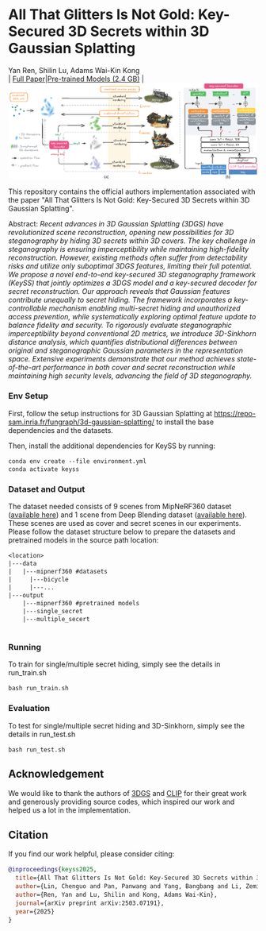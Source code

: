 # All That Glitters Is Not Gold: Key-Secured 3D Secrets within 3D Gaussian Splatting
Yan Ren, Shilin Lu, Adams Wai-Kin Kong<br>
| [Full Paper](https://repo-sam.inria.fr/fungraph/3d-gaussian-splatting/3d_gaussian_splatting_high.pdf)|[Pre-trained Models (2.4 GB)](https://drive.google.com/file/d/1iZY-sOrWToP5GDfUISVcccJDkHipwrDO/view?usp=drive_link) |<br>
![Teaser image](assets/flowtry.png)

This repository contains the official authors implementation associated with the paper "All That Glitters Is Not Gold: Key-Secured 3D Secrets within 3D Gaussian Splatting". 


Abstract: *Recent advances in 3D Gaussian Splatting (3DGS) have revolutionized scene reconstruction, opening new possibilities for 3D steganography by hiding 3D secrets within 3D covers. The key challenge in steganography is ensuring imperceptibility while maintaining high-fidelity reconstruction. However, existing methods often suffer from detectability risks and utilize only suboptimal 3DGS features, limiting their full potential.
We propose a novel end-to-end key-secured 3D steganography framework (KeySS) that jointly optimizes a 3DGS model and a key-secured decoder for secret reconstruction. Our approach reveals that Gaussian features contribute unequally to secret hiding. The framework incorporates a key-controllable mechanism enabling multi-secret hiding and unauthorized access prevention, while systematically exploring optimal feature update to balance fidelity and security. To rigorously evaluate steganographic imperceptibility beyond conventional 2D metrics, we introduce 3D-Sinkhorn distance analysis, which quantifies distributional differences between original and steganographic Gaussian parameters in the representation space.
Extensive experiments demonstrate that our method achieves state-of-the-art performance in both cover and secret reconstruction while maintaining high security levels, advancing the field of 3D steganography.*



### Env Setup

First, follow the setup instructions for 3D Gaussian Splatting at https://repo-sam.inria.fr/fungraph/3d-gaussian-splatting/ to install the base dependencies and the datasets.

Then, install the additional dependencies for KeySS by running:
```shell
conda env create --file environment.yml
conda activate keyss
```

### Dataset and Output
The dataset needed consists of 9 scenes from MipNeRF360 dataset ([available here](https://jonbarron.info/mipnerf360/)) and 1 scene from Deep Blending dataset ([available here](https://repo-sam.inria.fr/fungraph/3d-gaussian-splatting/datasets/input/tandt_db.zip)). These scenes are used as cover and secret scenes in our experiments.
Please follow the dataset structure below to prepare the datasets and pretrained models in the source path location:

```
<location>
|---data
|   |---mipnerf360 #datasets
|     |---bicycle
|     |---...
|---output
    |---mipnerf360 #pretrained models
    |---single_secret
    |---multiple_secert
        
```


### Running

To train for single/multiple secret hiding, simply see the details in run_train.sh

```shell
bash run_train.sh
```

### Evaluation

To test for single/multiple secret hiding and 3D-Sinkhorn, simply see the details in run_test.sh

```shell
bash run_test.sh
```

## Acknowledgement
We would like to thank the authors of [3DGS](https://github.com/graphdeco-inria/gaussian-splatting) and [CLIP](https://github.com/openai/CLIP) for their great work and generously providing source codes, which inspired our work and helped us a lot in the implementation.


## Citation
If you find our work helpful, please consider citing:
```bibtex
@inproceedings{keyss2025,
  title={All That Glitters Is Not Gold: Key-Secured 3D Secrets within 3D Gaussian Splatting},
  author={Lin, Chenguo and Pan, Panwang and Yang, Bangbang and Li, Zeming and Mu, Yadong},
  author={Ren, Yan and Lu, Shilin and Kong, Adams Wai-Kin},
  journal={arXiv preprint arXiv:2503.07191},
  year={2025}
}
```



